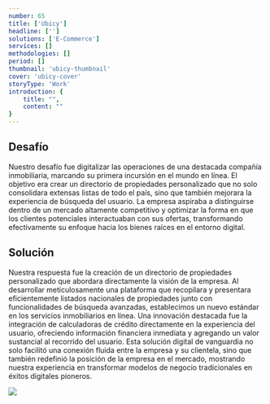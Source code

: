 ```yaml
---
number: 65
title: ['Ubicy']
headline: ['']
solutions: ['E-Commerce']
services: []
methodologies: []
period: []
thumbnail: 'ubicy-thumbnail'
cover: 'ubicy-cover'
storyType: 'Work'
introduction: {
    title: "",
    content: ""
}
---
```


## Desafío

Nuestro desafío fue digitalizar las operaciones de una destacada compañía inmobiliaria, marcando su primera incursión en el mundo en línea. El objetivo era crear un directorio de propiedades personalizado que no solo consolidara extensas listas de todo el país, sino que también mejorara la experiencia de búsqueda del usuario. La empresa aspiraba a distinguirse dentro de un mercado altamente competitivo y optimizar la forma en que los clientes potenciales interactuaban con sus ofertas, transformando efectivamente su enfoque hacia los bienes raíces en el entorno digital.

## Solución

Nuestra respuesta fue la creación de un directorio de propiedades personalizado que abordara directamente la visión de la empresa. Al desarrollar meticulosamente una plataforma que recopilara y presentara eficientemente listados nacionales de propiedades junto con funcionalidades de búsqueda avanzadas, establecimos un nuevo estándar en los servicios inmobiliarios en línea. Una innovación destacada fue la integración de calculadoras de crédito directamente en la experiencia del usuario, ofreciendo información financiera inmediata y agregando un valor sustancial al recorrido del usuario. Esta solución digital de vanguardia no solo facilitó una conexión fluida entre la empresa y su clientela, sino que también redefinió la posición de la empresa en el mercado, mostrando nuestra experiencia en transformar modelos de negocio tradicionales en éxitos digitales pioneros.

![](/work/ubicy-figure-1.jpg)